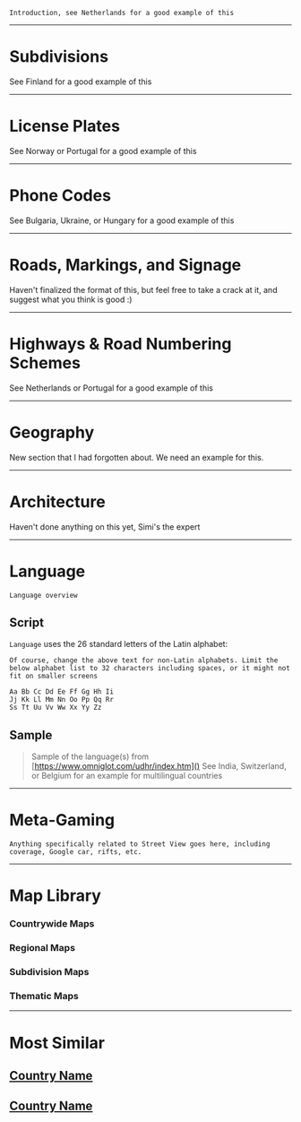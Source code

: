 `Introduction, see Netherlands for a good example of this`

---

# Subdivisions

See Finland for a good example of this

<CountryMap code="code" scale="5000" />

---

# License Plates

See Norway or Portugal for a good example of this

---

# Phone Codes

See Bulgaria, Ukraine, or Hungary for a good example of this

---

# Roads, Markings, and Signage

Haven't finalized the format of this, but feel free to take a crack at it, and suggest what you think is good :)

---

# Highways & Road Numbering Schemes

See Netherlands or Portugal for a good example of this

---

# Geography

New section that I had forgotten about. We need an example for this.

---

# Architecture

Haven't done anything on this yet, Simi's the expert

---

# Language

`Language overview`

## Script

`Language` uses the 26 standard letters of the Latin alphabet:

`Of course, change the above text for non-Latin alphabets. Limit the below alphabet list to 32 characters including spaces, or it might not fit on smaller screens`

```
Aa Bb Cc Dd Ee Ff Gg Hh Ii
Jj Kk Ll Mm Nn Oo Pp Qq Rr
Ss Tt Uu Vv Ww Xx Yy Zz
```

## Sample

> Sample of the language(s) from [https://www.omniglot.com/udhr/index.htm]()
> See India, Switzerland, or Belgium for an example for multilingual countries

---

# Meta-Gaming

`Anything specifically related to Street View goes here, including coverage, Google car, rifts, etc.`

---

# Map Library

### Countrywide Maps

### Regional Maps

### Subdivision Maps

### Thematic Maps

---

# Most Similar

## [Country Name](/countries/country-code)

## [Country Name](/countries/country-code)
